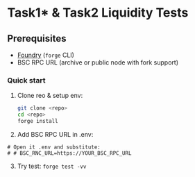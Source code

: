 # Task1\* & Task2 Liquidity Tests

## Prerequisites

- [Foundry](https://github.com/foundry-rs/foundry) (`forge` CLI)
- BSC RPC URL (archive or public node with fork support)

### Quick start

1. Clone reo & setup env:

   ```bash
   git clone <repo>
   cd <repo>
   forge install
   ```

2. Add BSC RPC URL in .env:

```cp .env.example .env
# Open it .env and substitute:
# # BSC_RNC_URL=https://YOUR_BSC_RPC_URL
```

3. Try test:
   `forge test -vv`
